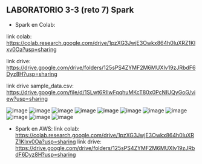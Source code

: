 ## LABORATORIO 3-3 (reto 7) Spark

 - Spark en Colab:

 link colab: https://colab.research.google.com/drive/1pzXG3JwjE3Owkx864h0IuXRZ1Klxv0Oa?usp=sharing

 link drive: https://drive.google.com/drive/folders/125sPS4ZYMF2M6MUXIv19zJRbdF6Dyz8H?usp=sharing
 
 link drive sample_data.csv: https://drive.google.com/file/d/1SLwt6RIlwFqqhuMKcT80x0PcNIUQyGoG/view?usp=sharing

![image](https://github.com/sebastianvelezg/laboratorios-st0263-svg/assets/68916783/92d06a45-d196-46c1-a2d9-c7f6373406ee)
![image](https://github.com/sebastianvelezg/laboratorios-st0263-svg/assets/68916783/875fd6b6-8217-455f-8a1f-94027238d241)
![image](https://github.com/sebastianvelezg/laboratorios-st0263-svg/assets/68916783/3a213f8f-55a1-49df-abbd-0fbd331ba723)
![image](https://github.com/sebastianvelezg/laboratorios-st0263-svg/assets/68916783/929f5f3e-f6ad-46bc-a9e4-a20b9d65307b)
![image](https://github.com/sebastianvelezg/laboratorios-st0263-svg/assets/68916783/e5a55118-0402-44b8-b648-a39e6060423d)
![image](https://github.com/sebastianvelezg/laboratorios-st0263-svg/assets/68916783/cc63dbbc-6571-4496-ae95-8aad48e7ac25)
![image](https://github.com/sebastianvelezg/laboratorios-st0263-svg/assets/68916783/93295b7a-e76f-408e-891a-7f4811eaeae4)
![image](https://github.com/sebastianvelezg/laboratorios-st0263-svg/assets/68916783/0b837e70-6ad0-4866-969b-a19b22f526ad)
![image](https://github.com/sebastianvelezg/laboratorios-st0263-svg/assets/68916783/61fe997c-dc58-495c-b882-4173c950d52b)
![image](https://github.com/sebastianvelezg/laboratorios-st0263-svg/assets/68916783/d0304532-6094-465b-8518-e5409d274f71)
![image](https://github.com/sebastianvelezg/laboratorios-st0263-svg/assets/68916783/d98b86df-9ed8-4e08-a2fc-2dc0904721bb)


 - Spark en AWS:
 link colab: https://colab.research.google.com/drive/1pzXG3JwjE3Owkx864h0IuXRZ1Klxv0Oa?usp=sharing
 link drive: https://drive.google.com/drive/folders/125sPS4ZYMF2M6MUXIv19zJRbdF6Dyz8H?usp=sharing
